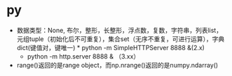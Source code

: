 py
==

* 数据类型：None, 布尔，整形，长整形，浮点数，复数，字符串，列表list，元组tuple（初始化后不可重复），集合set（无序不重复，可进行运算），字典dict(键值对，键唯一)
* python -m SimpleHTTPServer 8888 &(2.x)
    * python -m http.server  8888 &         （3.xx）
* range()返回的是range object，而np.nrange()返回的是numpy.ndarray()